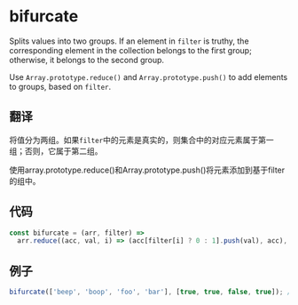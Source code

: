# bifurcate

Splits values into two groups. If an element in `filter` is truthy, the corresponding element in the collection belongs to the first group; otherwise, it belongs to the second group.

Use `Array.prototype.reduce()` and `Array.prototype.push()` to add elements to groups, based on `filter`.

## 翻译

将值分为两组。如果`filter`中的元素是真实的，则集合中的对应元素属于第一组；否则，它属于第二组。

使用array.prototype.reduce()和Array.prototype.push()将元素添加到基于filter的组中。

## 代码

```js
const bifurcate = (arr, filter) =>
  arr.reduce((acc, val, i) => (acc[filter[i] ? 0 : 1].push(val), acc), [[], []]);
```

## 例子

```js
bifurcate(['beep', 'boop', 'foo', 'bar'], [true, true, false, true]); // [ ['beep', 'boop', 'bar'], ['foo'] ]
```
